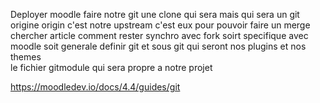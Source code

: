 
Deployer moodle faire notre git une clone qui sera mais qui sera  un git origine
origin c'est notre upstream c'est eux
pour pouvoir faire un merge 
chercher article comment rester synchro avec fork soirt specifique avec moodle soit generale
definir git et sous git qui seront nos plugins et nos themes  
le fichier gitmodule qui sera propre a notre projet 

https://moodledev.io/docs/4.4/guides/git